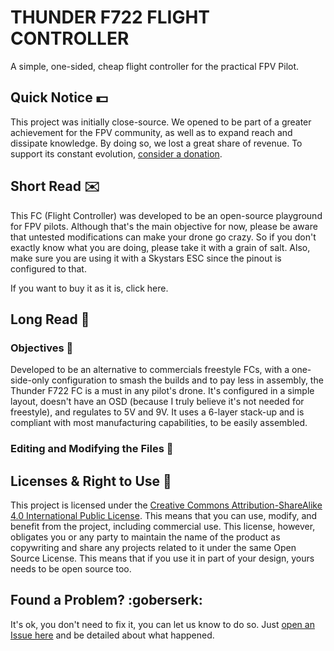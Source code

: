 # THUNDER F722 FLIGHT CONTROLLER
A simple, one-sided, cheap flight controller for the practical FPV Pilot.

## Quick Notice :dollar:
This project was initially close-source. We opened to be part of a greater achievement for the FPV community, as well as to expand reach and dissipate knowledge. By doing so, we lost a great share of revenue. To support its constant evolution, [consider a donation][1].

## Short Read :envelope:
This FC (Flight Controller) was developed to be an open-source playground for FPV pilots. Although that's the main objective for now, please be aware that untested modifications can make your drone go crazy. So if you don't exactly know what you are doing, please take it with a grain of salt.
Also, make sure you are using it with a Skystars ESC since the pinout is configured to that.

If you want to buy it as it is, click here.

## Long Read :book:

### Objectives :dart:
Developed to be an alternative to commercials freestyle FCs, with a one-side-only configuration to smash the builds and to pay less in assembly, the Thunder F722 FC is a must in any pilot's drone. It's configured in a simple layout, doesn't have an OSD (because I truly believe it's not needed for freestyle), and regulates to 5V and 9V. It uses a 6-layer stack-up and is compliant with most manufacturing capabilities, to be easily assembled.

### Editing and Modifying the Files :rocket:



## Licenses & Right to Use :closed_lock_with_key:
This project is licensed under the [Creative Commons Attribution-ShareAlike 4.0 International Public License][2]. This means that you can use, modify, and benefit from the project, including commercial use. This license, however, obligates you or any party to maintain the name of the product as copywriting and share any projects related to it under the same Open Source License. This means that if you use it in part of your design, yours needs to be open source too.

## Found a Problem? :goberserk:
It's ok, you don't need to fix it, you can let us know to do so. Just [open an Issue here][3] and be detailed about what happened. 





[1]: https://patreon.com/TropicalFPV
[2]: https://github.com/tropicalfpv/thunderFC/blob/main/LICENSE
[3]: https://github.com/tropicalfpv/thunderFC/issues/new
